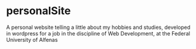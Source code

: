 # personalSite
A personal website telling a little about my hobbies and studies, developed in wordpress for a job in the discipline of Web Development, at the Federal University of Alfenas
